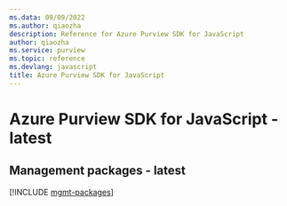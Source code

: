 ```yaml
---
ms.data: 09/09/2022
ms.author: qiaozha
description: Reference for Azure Purview SDK for JavaScript
author: qiaozha
ms.service: purview
ms.topic: reference
ms.devlang: javascript
title: Azure Purview SDK for JavaScript
---
```

# Azure Purview SDK for JavaScript - latest

## Management packages - latest
[!INCLUDE [mgmt-packages](purview-mgmt-index.md)]